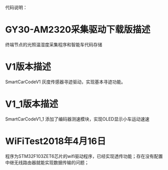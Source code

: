 代码说明：
# GY30-AM2320采集驱动下载版描述
终端节点的光照温湿度采集程序和智能车代码存储

# V1版本描述
SmartCarCodeV1 灰度传感器寻迹驱动，实现基本寻迹功能。
# V1_1版本描述
SmartCarCodeV1_1 添加了编码器测速模块，实现OLED显示小车运动速速

# WiFiTest2018年4月16日
程序为STM32F103ZET6芯片的wifi驱动程序，已经实现透传功能；存在没有配置中继无线路由器就能实现数据传输的问题；
